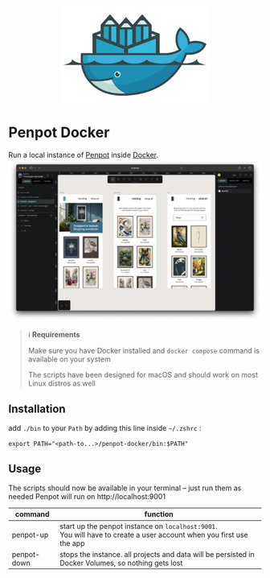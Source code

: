 <div align="center">
    <img src="./assets/docker-penpot.svg" alt="penpot docker logo" style="max-width:300px" width=300/>
</div>

# Penpot Docker

Run a local instance of [Penpot](https://penpot.app/) inside [Docker](https://www.docker.com/).
![](./assets/penpot-on-localhost.png)

> ℹ️ **Requirements**
> 
> Make sure you have Docker installed and `docker compose` command is available on your system
>
> The scripts have been designed for macOS and should work on most Linux distros as well

## Installation


add `./bin` to your `Path` by adding this line inside `~/.zshrc` :

```shell
export PATH="<path-to...>/penpot-docker/bin:$PATH"
```

## Usage

The scripts should now be available in your terminal – just run them as needed
Penpot will run on http://localhost:9001

| command     | function                                                                                                               |
| ----------- | ---------------------------------------------------------------------------------------------------------------------- |
| penpot-up   | start up the penpot instance on `localhost:9001`.<br>You will have to create a user account when you first use the app |
| penpot-down | stops the instance. all projects and data will be persisted in Docker Volumes, so nothing gets lost                    |
